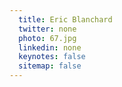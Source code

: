 ```yaml
---
  title: Eric Blanchard
  twitter: none
  photo: 67.jpg
  linkedin: none
  keynotes: false
  sitemap: false
---
```


